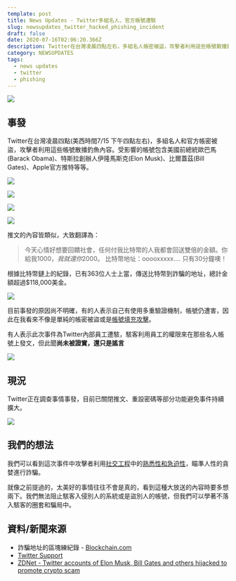 ```yaml
---
template: post
title: News Updates - Twitter多組名人、官方帳號遭駭
slug: newsupdates_twitter_hacked_phishing_incident
draft: false
date: 2020-07-16T02:06:20.366Z
description: Twitter在台灣凌晨四點左右，多組名人帳密被盜，攻擊者利用這些帳號散播釣魚內容。
category: NEWSUPDATES
tags:
  - news updates
  - twitter
  - phishing
---
```

![](/media/twitter_cover.jpg)

## 事發

Twitter在台灣凌晨四點(美西時間7/15 下午四點左右)，多組名人和官方帳密被盜，攻擊者利用這些帳號散播釣魚內容。受影響的帳號包含美國前總統歐巴馬(Barack Obama)、特斯拉創辦人伊隆馬斯克(Elon Musk)、比爾蓋茲(Bill Gates)、Apple官方推特等等。

![](/media/twitter_hacked_obama.jpg)

![](/media/twitter_hacked_elon.jpg)

![](/media/twitter_billgates.jpg)

![](/media/twitter_hacked_apple.jpg)

推文的內容皆類似，大致翻譯為：

> 今天心情好想要回饋社會，任何付我比特幣的人我都會回送雙倍的金額。你給我$1000，我就還你$2000。 比特幣地址：ooooxxxxx....
> 只有30分鐘噢！

根據比特幣鏈上的紀錄，已有363位人士上當，傳送比特幣到詐騙的地址，總計金額超過$118,000美金。

![](/media/twitter_hacked_btcrecord.png)

目前事發的原因尚不明確，有的人表示自己有使用多重驗證機制，帳號仍遭害，因此在我看來不像是單純的帳密被盜或是[帳號填充攻擊](https://infosecdecompress.com/posts/EP3-why-does-password-has-to-be-so-complicated#%E5%B8%B8%E8%A6%8B%E5%AF%86%E7%A2%BC%E6%94%BB%E6%93%8A%E6%89%8B%E6%B3%95)。

有人表示此次事件為Twitter內部員工遭駭，駭客利用員工的權限來在那些名人帳號上發文，但此聞**尚未被證實，還只是謠言**

![](/media/twitter_hacked_rumor.jpg)

## 現況

Twitter正在調查事情事發，目前已關閉推文、重設密碼等部分功能避免事件持續擴大。

![](/media/twitter_hacked_official.jpg)

## 我們的想法

我們可以看到這次事件中攻擊者利用[社交工程](https://infosecdecompress.com/posts/ep5-the-greatest-vulnerability-is-you-and-me)中的[熟悉性和急迫性](https://infosecdecompress.com/posts/ep5-the-greatest-vulnerability-is-you-and-me#%E7%A4%BE%E4%BA%A4%E5%B7%A5%E7%A8%8B%E7%9A%84%E6%94%BB%E6%93%8A%E5%88%87%E5%85%A5%E9%BB%9E)，瞄準人性的貪婪進行詐騙。

就像之前提過的，太美好的事情往往不會是真的，看到這種大放送的內容時要多想兩下。我們無法阻止駭客入侵別人的系統或是盜別人的帳號，但我們可以學著不落入駭客的圈套和騙局中。

## 資料/新聞來源

* 詐騙地址的區塊練紀錄 - [Blockchain.com](<* https://www.blockchain.com/btc/address/bc1qxy2kgdygjrsqtzq2n0yrf2493p83kkfjhx0wlh>) 
* [Twitter Support](https://twitter.com/TwitterSupport)
* [ZDNet - Twitter accounts of Elon Musk, Bill Gates and others hijacked to promote crypto scam](https://www.zdnet.com/article/twitter-accounts-of-elon-musk-bill-gates-and-others-hijacked-to-promote-crypto-scam/)